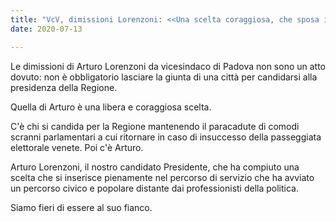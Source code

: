 ```yaml
---  
title: "VcV, dimissioni Lorenzoni: <<Una scelta coraggiosa, che sposa il nostro modo civico e popolare>>"
date: 2020-07-13

--- 
```


Le dimissioni di Arturo Lorenzoni da vicesindaco di Padova non sono un atto dovuto: non è obbligatorio lasciare la giunta di una città per candidarsi alla presidenza della Regione.  
  
Quella di Arturo è una libera e coraggiosa scelta.  
  
C'è chi si candida per la Regione mantenendo il paracadute di comodi scranni parlamentari a cui ritornare in caso di insuccesso della passeggiata elettorale venete. Poi c'è Arturo.  
  
Arturo Lorenzoni, il nostro candidato Presidente, che ha compiuto una scelta che si inserisce pienamente nel percorso di servizio che ha avviato un percorso civico e popolare distante dai professionisti della politica.  
  
Siamo fieri di essere al suo fianco.
